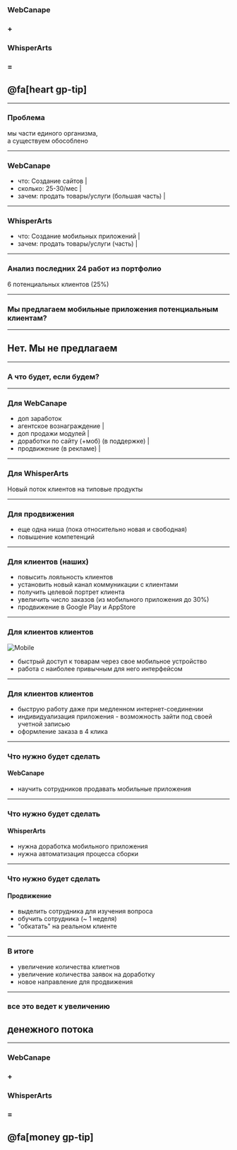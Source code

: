 ### WebCanape 
### + 
### WhisperArts 
### = 
## @fa[heart gp-tip]

---

### Проблема

мы части единого организма, <br>
а существуем обособлено

---

### WebCanape

- что: Создание сайтов |
- сколько: 25-30/мес |
- зачем: продать товары/услуги (большая часть) |

---

### WhisperArts

- что: Создание мобильных приложений |
- зачем: продать товары/услуги (часть) |

---

### Анализ последних 24 работ из портфолио

6 потенциальных клиентов (25%)

---

### Мы предлагаем мобильные приложения потенциальным клиентам?

---

## Нет. Мы не предлагаем

---

### А что будет, если будем?

---

### Для WebCanape

- доп заработок
 - агентское вознаграждение |
 - доп продажи модулей |
 - доработки по сайту (+моб) (в поддержке) |
 - продвижение (в рекламе) |

---

### Для WhisperArts

Новый поток клиентов на типовые продукты

---

### Для продвижения

- еще одна ниша (пока относительно новая и свободная)
- повышение компетенций

---

### Для клиентов (наших)

 - повысить лояльность клиентов
 - установить новый канал коммуникации с клиентами
 - получить целевой портрет клиента   
 - увеличить число заказов (из мобильного приложения до 30%)
 - продвижение в Google Play и AppStore

---

### Для клиентов клиентов

![Mobile](assets/image/mobile.jpg&class=b-mobile)
 - быстрый доступ к товарам через свое мобильное устройство
 - работа с наиболее привычным для него интерфейсом 

---


### Для клиентов клиентов

 - быструю работу даже при медленном интернет-соединении
 - индивидуализация приложения - возможность зайти под своей учетной записью
 - оформление заказа в 4 клика

---

### Что нужно будет сделать
#### WebCanape

- научить сотрудников продавать мобильные приложения

---

### Что нужно будет сделать
#### WhisperArts

- нужна доработка мобильного приложения
- нужна автоматизация процесса сборки

---

### Что нужно будет сделать
#### Продвижение

- выделить сотрудника для изучения вопроса
- обучить сотрудника (~ 1 неделя)
- "обкатать" на реальном клиенте

---

### В итоге

- увеличение количества клиетнов
- увеличение количества заявок на доработку
- новое направление для продвижения

---

### все это ведет к увеличению 

## денежного потока

---

### WebCanape 
### + 
### WhisperArts 
### = 
## @fa[money gp-tip]
